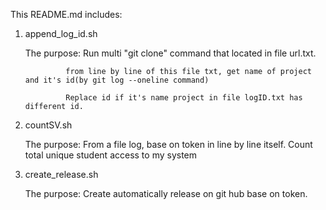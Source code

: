 This README.md includes:

1. append_log_id.sh
  
    The purpose: Run multi "git clone" command that located in file url.txt.
    
                from line by line of this file txt, get name of project and it's id(by git log --oneline command)
                
                Replace id if it's name project in file logID.txt has different id.
                
2. countSV.sh

    The purpose: From a file log, base on token in line by line itself. Count total unique student access to my system
    
3. create_release.sh

    The purpose: Create automatically release on git hub base on token.
    
 
